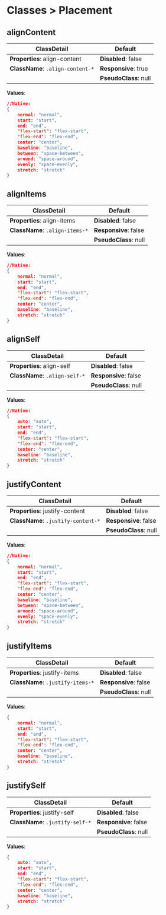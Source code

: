 # Classes > Placement

## alignContent

| ClassDetail                           | Default               |
| ------------------------------------- | --------------------- |
| **Properties**: align-content         | **Disabled**: false   |
| **ClassName**: ```.align-content-*``` | **Responsive**: true  |
|                                       | **PseudoClass**: null |

**Values**:

```json
//Native:
{	
    normal: "normal",
    start: "start",
    end: "end",
    "flex-start": "flex-start",
    "flex-end": "flex-end",
    center: "center",
    baseline: "baseline",
    between: "space-between",
    around: "space-around",
    evenly: "space-evenly",
    stretch: "stretch"
}
```

## alignItems

| ClassDetail                         | Default               |
| ----------------------------------- | --------------------- |
| **Properties**: align-items         | **Disabled**: false   |
| **ClassName**: ```.align-items-*``` | **Responsive**: false |
|                                     | **PseudoClass**: null |

**Values**:

```json
//Native:
{
    normal: "normal",
    start: "start",
    end: "end",
    "flex-start": "flex-start",
    "flex-end": "flex-end",
    center: "center",
    baseline: "baseline",
    stretch: "stretch"
}
```

## alignSelf

| ClassDetail                        | Default               |
| ---------------------------------- | --------------------- |
| **Properties**: align-self         | **Disabled**: false   |
| **ClassName**: ```.align-self-*``` | **Responsive**: false |
|                                    | **PseudoClass**: null |

**Values**:

```json
//Native:
{
    auto: "auto",
    start: "start",
    end: "end",
    "flex-start": "flex-start",
    "flex-end": "flex-end",
    center: "center",
    baseline: "baseline",
    stretch: "stretch"
}
```

## justifyContent

| ClassDetail                             | Default               |
| --------------------------------------- | --------------------- |
| **Properties**: justify-content         | **Disabled**: false   |
| **ClassName**: ```.justify-content-*``` | **Responsive**: false |
|                                         | **PseudoClass**: null |

**Values**:

```json
//Native:
{
    normal: "normal",
    start: "start",
    end: "end",
    "flex-start": "flex-start",
    "flex-end": "flex-end",
    center: "center",
    baseline: "baseline",
    between: "space-between",
    around: "space-around",
    evenly: "space-evenly",
    stretch: "stretch"
}
```

## justifyItems

| ClassDetail                           | Default               |
| ------------------------------------- | --------------------- |
| **Properties**: justify-items         | **Disabled**: false   |
| **ClassName**: ```.justify-items-*``` | **Responsive**: false |
|                                       | **PseudoClass**: null |

**Values**:

```json
{
    normal: "normal",
    start: "start",
    end: "end",
    "flex-start": "flex-start",
    "flex-end": "flex-end",
    center: "center",
    baseline: "baseline",
    stretch: "stretch"
}
```

## justifySelf

| ClassDetail                          | Default               |
| ------------------------------------ | --------------------- |
| **Properties**: justify-self         | **Disabled**: false   |
| **ClassName**: ```.justify-self-*``` | **Responsive**: false |
|                                      | **PseudoClass**: null |

**Values**:

```json
{
    auto: "auto",
    start: "start",
    end: "end",
    "flex-start": "flex-start",
    "flex-end": "flex-end",
    center: "center",
    baseline: "baseline",
    stretch: "stretch"
}
```

